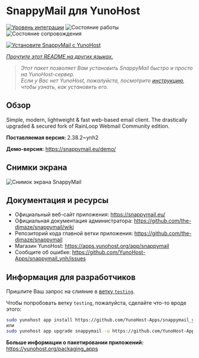 <!--
Важно: этот README был автоматически сгенерирован <https://github.com/YunoHost/apps/tree/master/tools/readme_generator>
Он НЕ ДОЛЖЕН редактироваться вручную.
-->

# SnappyMail для YunoHost

[![Уровень интеграции](https://apps.yunohost.org/badge/integration/snappymail)](https://ci-apps.yunohost.org/ci/apps/snappymail/)
![Состояние работы](https://apps.yunohost.org/badge/state/snappymail)
![Состояние сопровождения](https://apps.yunohost.org/badge/maintained/snappymail)

[![Установите SnappyMail с YunoHost](https://install-app.yunohost.org/install-with-yunohost.svg)](https://install-app.yunohost.org/?app=snappymail)

*[Прочтите этот README на других языках.](./ALL_README.md)*

> *Этот пакет позволяет Вам установить SnappyMail быстро и просто на YunoHost-сервер.*  
> *Если у Вас нет YunoHost, пожалуйста, посмотрите [инструкцию](https://yunohost.org/install), чтобы узнать, как установить его.*

## Обзор

Simple, modern, lightweight & fast web-based email client. The drastically upgraded & secured fork of RainLoop Webmail Community edition.


**Поставляемая версия:** 2.38.2~ynh2

**Демо-версия:** <https://snappymail.eu/demo/>

## Снимки экрана

![Снимок экрана SnappyMail](./doc/screenshots/screenshot.png)

## Документация и ресурсы

- Официальный веб-сайт приложения: <https://snappymail.eu/>
- Официальная документация администратора: <https://github.com/the-djmaze/snappymail/wiki>
- Репозиторий кода главной ветки приложения: <https://github.com/the-djmaze/snappymail>
- Магазин YunoHost: <https://apps.yunohost.org/app/snappymail>
- Сообщите об ошибке: <https://github.com/YunoHost-Apps/snappymail_ynh/issues>

## Информация для разработчиков

Пришлите Ваш запрос на слияние в [ветку `testing`](https://github.com/YunoHost-Apps/snappymail_ynh/tree/testing).

Чтобы попробовать ветку `testing`, пожалуйста, сделайте что-то вроде этого:

```bash
sudo yunohost app install https://github.com/YunoHost-Apps/snappymail_ynh/tree/testing --debug
или
sudo yunohost app upgrade snappymail -u https://github.com/YunoHost-Apps/snappymail_ynh/tree/testing --debug
```

**Больше информации о пакетировании приложений:** <https://yunohost.org/packaging_apps>
